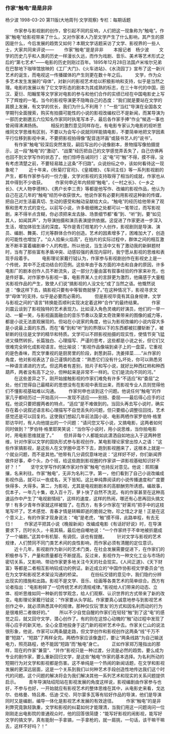 ### 作家“触电”是是非非
杨少波
1998-03-20
第11版(大地周刊·文学观察)
专栏：每期话题

　　作家参与影视剧的创作，曾引起不同的反响，人们把这一现象称为“触电”。作家“触电”给影视带来了什么，又对作家本人乃至文学产生了什么影响，其产生的原因是什么，今后发展的趋势又如何？本期文学话题采访了文学、影视界的一些人士，大家共同来评说——
　　作家“触电”是是非非
　　本报记者　杨少波
　　文学的历史几乎和人类的历史一样漫长久远，而作为戏剧、音乐、美术等艺术形式之后的“第七艺术”——电影的历史则刚过百年。1895年12月28日法国卢米埃尔兄弟在巴黎地下咖啡馆放映的《工厂大门》、《火车进站》、《水浇园丁》宣布了这一新兴艺术的诞生，而电视这一传播媒体的产生则更在数十年之后。
　　文学，作为众多艺术发生发展的“母体”，对新兴的影视艺术给以积极影响和支持，似乎是当然之理。电影的发展以有了它文学形态的剧本为其成熟的标志，在三十年代的中国，田汉、夏衍、阳翰笙等文学家对电影的参与和他们合作的实绩已经在中国电影史上写下了辉煌的一笔。当今的影视导演更不隐晦自己的态度：“我们就是要站在文学的肩膀上发展，有文学的优长，我们为什么不利用？！”一些“当红”导演在全国各文学期刊全面搜索，购买有拍摄可能性的小说的影视改编权已不是新闻，而某导演为一部历史剧邀五六位知名作家同时执笔写本子，最后各作家手捧“作业”候选一事也曾闹得沸沸扬扬。
　　相反的激烈意见同样存在。有电影专家认为电影的视听思维同文学思维有区别，不要以为会写小说就同样能搞电影，不要简单地把文学因素平行位移到影视中来，不要把影视拍得像“配音连环画”或鼓书艺人的“说书”。
　　有作家“触电”较深后突然发现，嗣后写出的小说像剧本，景物描写像拍摄提示，这一段“触电”的“激动”、“战栗”经历把自己的文学感觉弄丢失了，自己仿佛再也回不到文学写作的状态了。他们惊呼告诫同行：这“电”可“触”不得，摸不得，没有考虑清楚之前，不要轻易踏上这条“不归路”。众说纷纭之中，该如何看待这一现象呢？
　　近十年来，《秋菊打官司》、《皇城根》、《车间主任》等一系列影视剧的产生，都有作家参与的一份力量，文学对影视的支持取得了相当的成就，作家也从其中得到不少收获。
　　作家何申近年内频频“触电”，《一村之长》、《一乡之长》、《大人物李德林》、《男户长李三贵》等都是他写作、改编的影视作品，他认为自己在这几年的“触电”经历中收获很大。他说作家有必要利用影视这种新的传媒，把自己对生活最真切、生动的感受和触动呈献给大众。“触电”的经历给他带来了观察和思考方式的变化。以前写小说，许多极细微之处都可以一笔带过，而写影视剧，来不得半点含糊，你必须把来龙去脉、场景细节都“看”到、“听”到，要“如见其人，如闻其声”，为导演拍摄和演员表演提供依据。这促进了作家更进一步深入生活，增加体验生活的深度。写作是青灯枝笔的个人创作，影视剧则是导演、演员、编剧、舞美、灯光等群体合作的创造。艺术的因素增多了，困难加大了，创造的可能性也增加了。“众人拾柴火焰高”，在拍片的实际过程中，群体之间的相互激发不断丰富着编剧单个人的构思。所以他说，当生活中又有了激动我的新鲜题材时，当有了那些富有矛盾冲突、动感较强的表现内容时，我宁愿从影视的思维和表现手段着手。
　　电影理论家戴行钺认为，作家参与影视剧创作在影视史上是一个传统，其中不乏成功结合的范例。这些年由于各方面的冲击和自身的原因，许多电影厂的剧本创作人员不断流失，这一部分力量由富有叙事经验的作家来补充，也是件好事。对作家参与影视一事，电影界某人士的言辞更为激烈，他痛感于大量粗劣影视作品的产生，致使人们说“搞影视的人没文化”成了当然之语。他慨然说道：“像这样下去，搞影视只要有中等智商就够了。”在这种情况下，影视寻求文学“母体”的支持，似乎是必要而必需的。
　　但是影视毕竟有其自身规律，文学与影视之间的“语言”转换能否顺利实现决定着这种“合作”的最终结果。
　　作家刘震云谈到了影视独特的艺术表现力。比如浸入角色灵魂的好演员，他们的一举一动、一颦一笑，与影视画面融合的音乐节奏以及蒙太奇效果带来的图像的威力等，都是小说无法直观展现的。但站在小说家的角度，他认为影视改编的小说内容大多是小说最上面的东西，而在“看”到和“听”到的界限以下的东西都被拦腰斩断了，被斩断的往往是文学的精华和特质。文学可以不顾影视拍摄的现实性，使情节突飞猛进又倏然转折。长篇独白、心理描写、严谨的思考，这些都是小说之长，但它们又很难完全转化成影视语言。他比喻说：“影视作品像端到桌子上的一盘菜，它重视的是色香味，而文学重视的是厨房里的阶段，剥葱剥蒜，洗姜择菜……”从作家的角度，他对影视表达了自己谨慎的态度：“熟悉它们没有什么坏处，你可以熟悉另一种语言递进的方式。但这两者有差别，拍片子和写小说，就好比种西红柿和种西葫芦，两者没有高下之分，但种起来是非常不一样的。它们是流向不同的河。”
　　在这些差异之下，刚开始接触影视的作家们难免有许多“不适应”和“委屈”之处，他们觉得自己最精彩的思想没有在影视中表现出来，而影视专业人员则觉得他们不懂影视基础难以沟通。
　　作家何申也谈到这个问题。他说任何“触电”的作家几乎都经历过一开始高兴——发现不适应——别扭、委屈——最后得心应手的过程。他说只要把握两者的特点，“适应”是不难做到的。当回头再去写小说时，确实存在着小说叙述语言和心理描写不自觉丢失的问题，但只要细心调整往回找，艺术感觉还是可以回复的。这使我们想起几年前法国小说、电影两栖作家罗伯特·格里耶访华时，有人向他提出的一个问题：“请问您又写小说，又搞电影，这两者如何同时做到？”罗伯特·格里耶笑笑说：“当你写小说时，用小说思维，当你拍电影时，用电影思维就是了。”
　　但并非每个人都能如此潇洒自如地出入于这两种思维，针对作家以文学的固执形式参与影视创作，某电影理论家曾出惊人之语：“这些作家搞影视，是这些人在文学圈中混不下去，跑到影视圈来了，这根本上就是一个就业问题，而不是其他。”他带有几分调侃意味地说：“这样好不好，你们新闻界做件好事，牵个头，办个班，给这些跑到影视圈的作家讲一讲影视基础知识好不好？！”
　　坚守文学写作的某作家对作家“触电”也持反对意见。他说：熙熙攘攘，名来利往。作家“触电”，无非为名利二字。第一，他们看到了自己小说改编成影视作品，就可以一夜成名，天下皆知。这比单纯靠阅读的小说传播速度和广度要快得多、大得多。第二，为影视，尤其是电视剧剧本的高额酬劳所诱惑。编故事，侃本子，一年几十集，收入百十万，萝卜快了自然不洗泥。有的作家甚至在这种高速运作中产生了“电视剧情结”，这样的速度，这样的热闹，哪还有心思再回头搞文学！有多少青年作家就这样被毁了。在西方，有多少作家在“好莱坞”把手中的这枝笔写坏了。艺术感觉、青春才情是转瞬即逝的脆弱之物，珍之惜之才是！正是在这个意义上，有的作家才现身说法：“电”是老虎，“触”摸不得，此路单程，有去无归！
　　作家述平把其小说《晚报新闻》改编成电影《有话好好说》时，在导演要求下，历时长久，十易其稿，最后他自嘲地说：“一个作家终于不幸地被折磨成了一个编剧。”这其中有机智、有调侃，该也有提醒。
　　针对文学与影视的艺术规律，人们赞同不同门类艺术间的良性影响，而作家必须有清醒的定位意识。
　　近十几年，影视剧作为新兴的艺术门类，在社会发展需要促进下，在作家们的积极参与下，产量和质量都在不断提高。反过来，影视作为一种文化工业与市场的密切关系，又影响、带动作家更多地关注今天的社会现实。《人间正道》、《天下财富》等都是二者相互影响较成功的例证。新近成立的“中国作协影视文学委员会”也在为文学和影视艺术架设沟通的桥梁。
　　在纷纭交错的意见中，我们隐约分辨出现实的措施和出路。影视不是文学、音乐、绘画等各类艺术的简单综合。西方有论者指出：“电影粉碎了一切传统艺术的清规戒律。”影视给人们带来的动态、立体、视听思维如同一种新的哲学观念，给人们观察、认识世界的方式带来了新的改变。电影理论家戴行钺说：“作家要从头学起。作家要真心诚意地参与到影视艺术创作之中，就必须熟悉其中的规律。那种仅仅玩‘票友’的方式和因名利而动的行为是很难把二者做好的。”
　　所以不少自觉自醒的作家们在轻轻“触”到了这“电”的感觉之后，就又回守文学，潜心创作了。有的则在这惊心动魄的“触”动过程中发现了得心应手的新天地，全心全意地投身于这门新的视听艺术中去。作家关仁山的说法很形象，他说，作家可以两条腿走路，但文学创作和影视创作这两条“线”千万不要“短路”，“短路”了两样全完。两栖作家应该像盏灯，要让“两条线路”为自己输送电力，照亮路程，绝不能因“短路”而“触电”身亡。
　　正如作家郑万隆指出的那样，现在的作家“兼营”、“并作”影视只是一种过渡，分流是必然的趋势。要么成为专业的剧作家，要么重新回归文学，是这些“触电”作家的基本选择。为名利所动的短期行为对文学和影视都是伤害。这不单纯是一个热闹的新闻话题，在文学和影视发展的更深远层面，这是一个关系到我们以何种艺术手段创造性地传达我们这个时代的问题。这个问题的解决将会为我们解决其他一系列艺术和现实的关系问题提供启示。
　　青年导演陆绍阳站在影视发展的角度这样说，影视编剧由作家参与也好，不参与也好，一开始就应有影视艺术的整体思维在其中，从电影史来看，戈达尔、伯格曼、特吕弗、伍迪·艾伦、阿尔蒙多瓦等有较好作品的导演，他们是导演同时又是编剧，编导一体化是影视艺术发展的有效途径。
　　作家“触电”的是非利弊究竟孰轻孰重，文学和影视的纠葛如何才能理清，当我们用这一问题询问一位刚刚走出电影院的普通观众时，他的回答很简捷：“能写好影视的闹影视，能写好文学的搞文学，真有能耐一手拿镐，一手拿枪的，就一肩挑，一句话，该干嘛干嘛去，这样不好吗？！”
